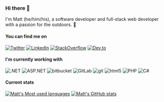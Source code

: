 ### Hi there 👋

I'm Matt (he/him/his), a software developer and full-stack web developer with a passion for the outdoors. 🍃

#### You can find me on
[![Twitter](https://img.shields.io/badge/Twitter-1DA1F2?style=for-the-badge&logo=twitter&logoColor=white)](https://twitter.com/matthewutin)
[![LinkedIn](https://img.shields.io/badge/LinkedIn-0077B5?style=for-the-badge&logo=linkedin&logoColor=white)](https://uk.linkedin.com/in/matthewutin)
[![StackOverflow](https://img.shields.io/badge/Stack_Overflow-FE7A16?style=for-the-badge&logo=stack-overflow&logoColor=white)](https://stackoverflow.com/users/1376089/mattlinux1)
[![Dev.to](https://img.shields.io/badge/dev.to-0A0A0A?style=for-the-badge&logo=dev.to&logoColor=white)](https://dev.to/mattu08)

#### I'm currently working with
![.NET](https://img.shields.io/badge/-.NET-512BD4?style=flat-square&logo=dotnet&logoColor=white)
![ASP.NET](https://img.shields.io/badge/-ASP.NET-511C74?style=flat-square&logo=dotnet&logoColor=white)
![bitbucket](https://img.shields.io/badge/-BitBucket-2684FF?style=flat-square&logo=bitbucket&logoColor=white)
![GitLab](https://img.shields.io/badge/GitLab-330F63?style=flat-square&logo=gitlab&logoColor=white)
![git](https://img.shields.io/badge/-Git-F05032?style=flat-square&logo=git&logoColor=white)
![html5](https://img.shields.io/badge/-HTML5-E34F26?style=flat-square&logo=html5&logoColor=white)
![PHP](https://img.shields.io/badge/PHP-777BB4?style=flat-square&logo=php&logoColor=white) 
![C#](https://img.shields.io/badge/C%23-239120?style=flat-square&logo=c-sharp&logoColor=white)

#### Current stats
[![Matt's Most used languages](https://github-readme-stats.vercel.app/api/top-langs/?username=mattu08&theme=blue-green)](https://github.com/anuraghazra/github-readme-stats)
[![Matt's GitHub stats](https://github-readme-stats.vercel.app/api?username=mattu08&theme=blue-green)](https://github.com/anuraghazra/github-readme-stats)
